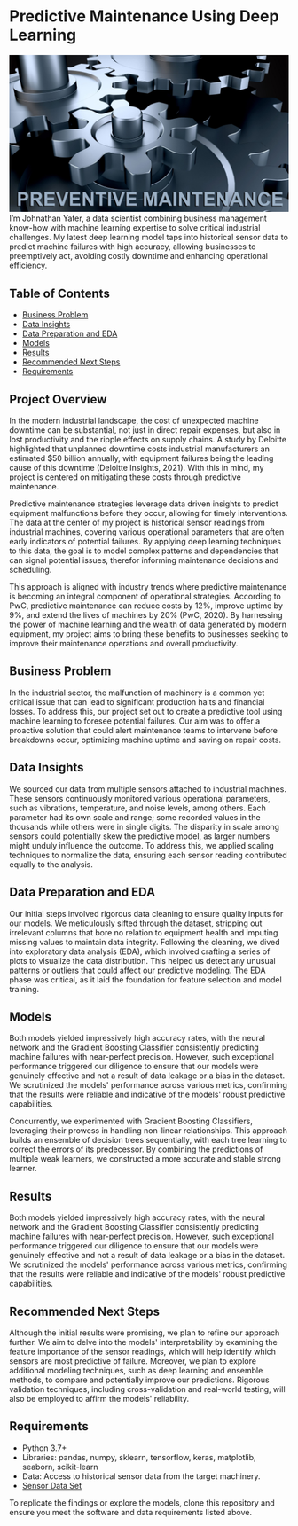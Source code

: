 # Predictive Maintenance Using Deep Learning
![Preventive Maintenance Pic](Pics/preventivemaintenancepic.jpg)
I’m Johnathan Yater, a data scientist combining business management know-how with machine learning expertise to solve critical industrial challenges. My latest deep learning model taps into historical sensor data to predict machine failures with high accuracy, allowing businesses to preemptively act, avoiding costly downtime and enhancing operational efficiency.

## Table of Contents
- [Business Problem](#business-problem)
- [Data Insights](#data-insights)
- [Data Preparation and EDA](#data-preparation-and-eda)
- [Models](#models)
- [Results](#results)
- [Recommended Next Steps](#recommended-next-steps)
- [Requirements](#requirements)

## Project Overview
In the modern industrial landscape, the cost of unexpected machine downtime can be substantial, not just in direct repair expenses, but also in lost productivity and the ripple effects on supply chains. A study by Deloitte highlighted that unplanned downtime costs industrial manufacturers an estimated $50 billion annually, with equipment failures being the leading cause of this downtime (Deloitte Insights, 2021). With this in mind, my project is centered on mitigating these costs through predictive maintenance.

Predictive maintenance strategies leverage data driven insights to predict equipment malfunctions before they occur, allowing for timely interventions. The data at the center of my project is historical sensor readings from industrial machines, covering various operational parameters that are often early indicators of potential failures. By applying deep learning techniques to this data, the goal is to model complex patterns and dependencies that can signal potential issues, therefor informing maintenance decisions and scheduling.

This approach is aligned with industry trends where predictive maintenance is becoming an integral component of operational strategies. According to PwC, predictive maintenance can reduce costs by 12%, improve uptime by 9%, and extend the lives of machines by 20% (PwC, 2020). By harnessing the power of machine learning and the wealth of data generated by modern equipment, my project aims to bring these benefits to businesses seeking to improve their maintenance operations and overall productivity.

## Business Problem
In the industrial sector, the malfunction of machinery is a common yet critical issue that can lead to significant production halts and financial losses. To address this, our project set out to create a predictive tool using machine learning to foresee potential failures. Our aim was to offer a proactive solution that could alert maintenance teams to intervene before breakdowns occur, optimizing machine uptime and saving on repair costs.

## Data Insights
We sourced our data from multiple sensors attached to industrial machines. These sensors continuously monitored various operational parameters, such as vibrations, temperature, and noise levels, among others. Each parameter had its own scale and range; some recorded values in the thousands while others were in single digits. The disparity in scale among sensors could potentially skew the predictive model, as larger numbers might unduly influence the outcome. To address this, we applied scaling techniques to normalize the data, ensuring each sensor reading contributed equally to the analysis.

## Data Preparation and EDA
Our initial steps involved rigorous data cleaning to ensure quality inputs for our models. We meticulously sifted through the dataset, stripping out irrelevant columns that bore no relation to equipment health and imputing missing values to maintain data integrity. Following the cleaning, we dived into exploratory data analysis (EDA), which involved crafting a series of plots to visualize the data distribution. This helped us detect any unusual patterns or outliers that could affect our predictive modeling. The EDA phase was critical, as it laid the foundation for feature selection and model training.

## Models
Both models yielded impressively high accuracy rates, with the neural network and the Gradient Boosting Classifier consistently predicting machine failures with near-perfect precision. However, such exceptional performance triggered our diligence to ensure that our models were genuinely effective and not a result of data leakage or a bias in the dataset. We scrutinized the models' performance across various metrics, confirming that the results were reliable and indicative of the models' robust predictive capabilities.

Concurrently, we experimented with Gradient Boosting Classifiers, leveraging their prowess in handling non-linear relationships. This approach builds an ensemble of decision trees sequentially, with each tree learning to correct the errors of its predecessor. By combining the predictions of multiple weak learners, we constructed a more accurate and stable strong learner.

## Results
Both models yielded impressively high accuracy rates, with the neural network and the Gradient Boosting Classifier consistently predicting machine failures with near-perfect precision. However, such exceptional performance triggered our diligence to ensure that our models were genuinely effective and not a result of data leakage or a bias in the dataset. We scrutinized the models' performance across various metrics, confirming that the results were reliable and indicative of the models' robust predictive capabilities.

## Recommended Next Steps
Although the initial results were promising, we plan to refine our approach further. We aim to delve into the models' interpretability by examining the feature importance of the sensor readings, which will help identify which sensors are most predictive of failure. Moreover, we plan to explore additional modeling techniques, such as deep learning and ensemble methods, to compare and potentially improve our predictions. Rigorous validation techniques, including cross-validation and real-world testing, will also be employed to affirm the models' reliability.

## Requirements
- Python 3.7+
- Libraries: pandas, numpy, sklearn, tensorflow, keras, matplotlib, seaborn, scikit-learn
- Data: Access to historical sensor data from the target machinery.
- [Sensor Data Set](http://https://www.kaggle.com/datasets/nphantawee/pump-sensor-data)

To replicate the findings or explore the models, clone this repository and ensure you meet the software and data requirements listed above.

